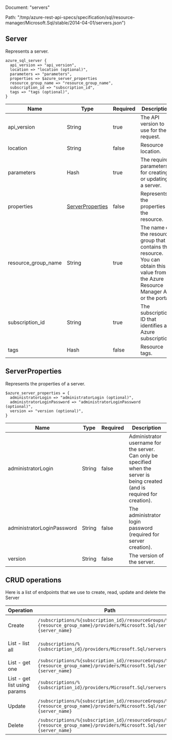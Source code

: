 Document: "servers"


Path: "/tmp/azure-rest-api-specs/specification/sql/resource-manager/Microsoft.Sql/stable/2014-04-01/servers.json")

## Server

Represents a server.

```puppet
azure_sql_server {
  api_version => "api_version",
  location => "location (optional)",
  parameters => "parameters",
  properties => $azure_server_properties
  resource_group_name => "resource_group_name",
  subscription_id => "subscription_id",
  tags => "tags (optional)",
}
```

| Name        | Type           | Required       | Description       |
| ------------- | ------------- | ------------- | ------------- |
|api_version | String | true | The API version to use for the request. |
|location | String | false | Resource location. |
|parameters | Hash | true | The required parameters for creating or updating a server. |
|properties | [ServerProperties](#serverproperties) | false | Represents the properties of the resource. |
|resource_group_name | String | true | The name of the resource group that contains the resource. You can obtain this value from the Azure Resource Manager API or the portal. |
|subscription_id | String | true | The subscription ID that identifies an Azure subscription. |
|tags | Hash | false | Resource tags. |
        
## ServerProperties

Represents the properties of a server.

```puppet
$azure_server_properties = {
  administratorLogin => "administratorLogin (optional)",
  administratorLoginPassword => "administratorLoginPassword (optional)",
  version => "version (optional)",
}
```

| Name        | Type           | Required       | Description       |
| ------------- | ------------- | ------------- | ------------- |
|administratorLogin | String | false | Administrator username for the server. Can only be specified when the server is being created (and is required for creation). |
|administratorLoginPassword | String | false | The administrator login password (required for server creation). |
|version | String | false | The version of the server. |



## CRUD operations

Here is a list of endpoints that we use to create, read, update and delete the Server

| Operation | Path | Verb | Description | OperationID |
| ------------- | ------------- | ------------- | ------------- | ------------- |
|Create|`/subscriptions/%{subscription_id}/resourceGroups/%{resource_group_name}/providers/Microsoft.Sql/servers/%{server_name}`|Put|Creates or updates a new server.|Servers_CreateOrUpdate|
|List - list all|`/subscriptions/%{subscription_id}/providers/Microsoft.Sql/servers`|Get|Returns a list of servers.|Servers_List|
|List - get one|`/subscriptions/%{subscription_id}/resourceGroups/%{resource_group_name}/providers/Microsoft.Sql/servers/%{server_name}`|Get|Gets a server.|Servers_Get|
|List - get list using params|`/subscriptions/%{subscription_id}/providers/Microsoft.Sql/servers`|Get|Returns a list of servers.|Servers_List|
|Update|`/subscriptions/%{subscription_id}/resourceGroups/%{resource_group_name}/providers/Microsoft.Sql/servers/%{server_name}`|Put|Creates or updates a new server.|Servers_CreateOrUpdate|
|Delete|`/subscriptions/%{subscription_id}/resourceGroups/%{resource_group_name}/providers/Microsoft.Sql/servers/%{server_name}`|Delete|Deletes a SQL server.|Servers_Delete|
